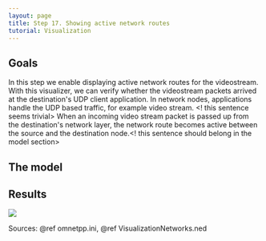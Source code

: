 ```yaml
---
layout: page
title: Step 17. Showing active network routes
tutorial: Visualization
---
```


## Goals

In this step we enable displaying active network routes for the videostream. 
With this visualizer, we can verify whether the videostream packets arrived at the 
destination's UDP client application. In network nodes, applications handle the 
UDP based traffic, for example video stream. <! this sentence seems trivial>
When an incoming video stream packet is passed up from the destination's network layer, the
network route becomes active between the source and the destination node.<! this sentence should belong in the model section> 

<!--
Ebben a lépésben az aktív hálózati útvonalakat jelenítjük meg.
Az eszközökben alkalmazások kezelik a TCP, illetve UDP alapú forgalmat, mint
pl a videoStream-et vagy a VoIP-ot. Amikor a video vagy VoIP csomag elhagyja 
a fogadó eszközben a hálózati réteget, a két eszköz között aktívvá válik 
a hálózati útvonal. Ezzel a visualizer-rel megnézhetjük, hogy a csomag 
eljut-e a célállomás megfelelő alkalmazásához.
-->

## The model

<!--
Firstly we have to edit the configurator. We make an xml file (in this case configurationD.xml),
to set the static ip addresses. Static addresses are the routers' interfaces and
the videoStreamServer's IP address.

@dontinclude configurationD.xml
@skip config
@until /config

The routers assign addresses to wireless nodes via DHCP.
To that we have to turn on the hasDHCP parameter. Then we adjust the
other settings of that service. We have to set which interface assign the addresses.
In our simulation it's the "eth0" on both router. MaxNumClients parameter adjusts
maximum number of clients (IPs) allowed to be leased (in our simulation we set to 10)
and numReservedAddresses define number of addresses to skip
at the start of the network's address range. To gateway we add that interface's IP address,
that run the DHCP service. Finally we have to add the lease time.
We can adjust the start time, but usually we want that, DHCP service run the
beginning, so we leave it on 0s.

If we want RIP routing protocol work, we have to set true the routers' hasRIP parameter,
and set to false the configurator.optimizeRoutes parameter.

The configuration:
@dontinclude omnetpp.ini
@skipline [Config Visualization15]
@until ####
-->

## Results

<img src="step17_networkroute_3d.gif">

Sources: @ref omnetpp.ini, @ref VisualizationNetworks.ned
